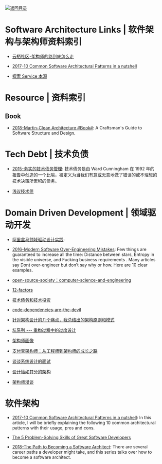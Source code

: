 [![返回目录](https://user-images.githubusercontent.com/5803001/38079637-ff0abcf0-3371-11e8-9b76-ad651620afc7.jpg)](https://github.com/wxyyxc1992/Awesome-Links)

# Software Architecture Links | 软件架构与架构师资料索引

- [云栖社区-架构师的路到底怎么走](https://www.zhihu.com/question/40520339/answer/250338569)

* [2017-10 Common Software Architectural Patterns in a nutshell](https://parg.co/bD3)

* [探索 Service 本源](http://q.infoqstatic.com/ppt/service-origin-exploration.pdf)

# Resource | 资料索引

## Book

- [2018-Martin-Clean Architecture #Book#](http://putregai.com/sbooks/clean_arch.pdf): A Craftsman's Guide to Software Structure and Design.

# Tech Debt | 技术负债

- [2015-务实的技术债务管理](http://6me.us/vrhF9): 技术债务是由 Ward Cunningham 在 1992 年的报告中创造的一个比喻，被定义为当我们有意或无意地做了错误的或不理想的技术决策所累积的债务。

- [浅议技术债](http://www.zcfy.cc/article/we-need-to-talk-about-technical-debt-9670-24-ways-2097.html)

# Domain Driven Development | 领域驱动开发

- [阿里盒马领域驱动设计实践](https://mp.weixin.qq.com/s/NMtbP8X2AB0dbW3RzWrdhg):

* [2016-Modern Software Over-Engineering Mistakes](https://parg.co/bih): Few things are guaranteed to increase all the time: Distance between stars, Entropy in the visible universe, and Fucking business requirements . Many articles say Dont over-engineer but don’t say why or how. Here are 10 clear examples.

- [open-source-society：computer-science-and-engineering](https://github.com/open-source-society/computer-science-and-engineering#introduction)

- [12-factors](http://12factor.net/zh_cn/)

* [技术债务和技术投资](http://www.tuicool.com/articles/YZNRZ3M)

- [code-dependencies-are-the-devil](https://medium.freecodecamp.com/code-dependencies-are-the-devil-35ed28b556d?source=reading_list---------1-2)

- [针对架构设计的几个痛点，我总结出的架构原则和模式](http://www.infoq.com/cn/articles/several-pain-points-architecture-design)

- [坑系列 --- 重构过程中的过度设计 ](http://mp.weixin.qq.com/s?__biz=MjM5ODczNTkwMA==&mid=2650107080&idx=1&sn=527e1f3f9b048127d1114f9272ddd927#rd)

- [架构师画像](http://mp.weixin.qq.com/s?__biz=MjM5MzYzMzkyMQ==&mid=401938578&idx=1&sn=575e6cbef78f61516db0516d8c791373&scene=23&srcid=#rd)

- [支付宝架构师：从工程师到架构师的成长之路](http://www.scalerstalk.com/838-architect)

- [谈谈系统设计的面试 ](http://mp.weixin.qq.com/s?__biz=MzA3NDM0ODQwMw==&mid=401641618&idx=1&sn=3a6dbb475ceb85a4610e49910443a098&scene=19#wechat_redirect)

- [设计恰如其分的架构](http://www.jianshu.com/p/ac8da825c26f)

- [架构师漫谈](http://o6v08w541.bkt.clouddn.com/Informal-Discussion-on-Architecture.pdf)

# 软件架构

- [2017-10 Common Software Architectural Patterns in a nutshell](https://parg.co/bD3): In this article, I will be briefly explaining the following 10 common architectural patterns with their usage, pros and cons.

- [The 5 Problem-Solving Skills of Great Software Developers](https://www.coderhood.com/5-problem-solving-skills-great-software-developers/)

- [2018-The Path to Becoming a Software Architect](https://parg.co/Uv2): There are several career paths a developer might take, and this series talks over how to become a software architect.
